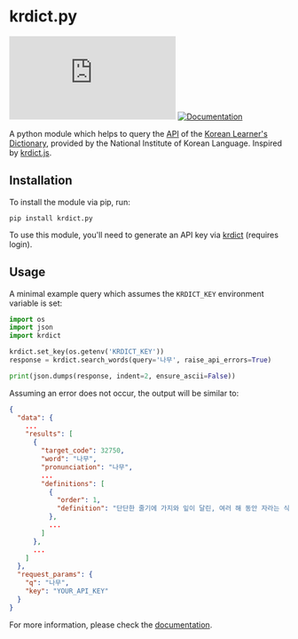 # krdict.py

[![PyPI](https://img.shields.io/pypi/v/krdict.py)](https://pypi.org/project/krdict.py)
[![Documentation](https://readthedocs.org/projects/krdictpy/badge/?version=latest)](https://krdictpy.readthedocs.io/en/latest/?badge=latest)

A python module which helps to query the [API](https://krdict.korean.go.kr/openApi/openApiInfo) of the
[Korean Learner's Dictionary](https://krdict.korean.go.kr), provided by the National Institute of Korean Language.
Inspired by [krdict.js](https://github.com/Fox-Islam/krdict.js).

## Installation

To install the module via pip, run:

```
pip install krdict.py
```

To use this module, you'll need to generate an API key via [krdict](https://krdict.korean.go.kr/openApi/openApiRegister) (requires login).

## Usage
A minimal example query which assumes the `KRDICT_KEY` environment variable is set:

```python
import os
import json
import krdict

krdict.set_key(os.getenv('KRDICT_KEY'))
response = krdict.search_words(query='나무', raise_api_errors=True)

print(json.dumps(response, indent=2, ensure_ascii=False))
```

Assuming an error does not occur, the output will be similar to:

```json
{
  "data": {
    ...
    "results": [
      {
        "target_code": 32750,
        "word": "나무",
        "pronunciation": "나무",
        ...
        "definitions": [
          {
            "order": 1,
            "definition": "단단한 줄기에 가지와 잎이 달린, 여러 해 동안 자라는 식물."
          },
          ...
        ]
      },
      ...
    ]
  },
  "request_params": {
    "q": "나무",
    "key": "YOUR_API_KEY"
  }
}
```

For more information, please check the [documentation](https://krdictpy.readthedocs.io/en/latest).
